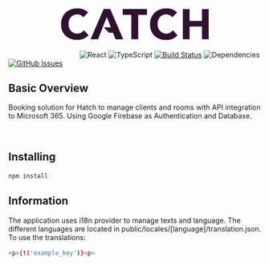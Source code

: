 <p align="center"><img width=60% src="https://github.com/catchgit/hatch_booking/blob/main/media/catch.png"></p>

&nbsp;&nbsp;&nbsp;&nbsp;&nbsp;&nbsp;&nbsp;&nbsp;&nbsp;&nbsp;&nbsp;&nbsp;&nbsp;&nbsp;&nbsp;&nbsp;&nbsp;&nbsp;&nbsp;&nbsp;&nbsp;&nbsp;&nbsp;&nbsp;&nbsp;&nbsp;&nbsp;&nbsp;&nbsp;&nbsp;&nbsp;&nbsp;&nbsp;&nbsp;&nbsp;
![React](https://img.shields.io/badge/react-v18-blue.svg)
![TypeScript](https://img.shields.io/badge/typescript-v4.9+-blue.svg)
[![Build Status](https://api.travis-ci.com/catchgit/hatch_booking.svg?branch=main)](https://travis-ci.org/catchgit/hatch_booking)
![Dependencies](https://img.shields.io/badge/dependencies-up%20to%20date-brightgreen.svg)
[![GitHub Issues](https://img.shields.io/github/issues/catchgit/hatch_booking.svg)](https://github.com/catchgit/hatch_booking/issues)

## Basic Overview

Booking solution for Hatch to manage clients and rooms with API integration to Microsoft 365. Using Google Firebase as Authentication and Database.

<br>

## Installing

```bash
npm install
```

## Information

The application uses i18n provider to manage texts and language. The different languages are located in public/locales/[language]/translation.json. To use the translations:
```bash
<p>{t('example_key')}<p>
```